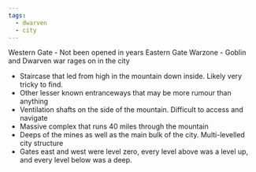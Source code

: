 ```yaml
---
tags:
  - dwarven
  - city
---
```

Western Gate - Not been opened in years
Eastern Gate
Warzone - Goblin and Dwarven war rages on in the city

- Staircase that led from high in the mountain down inside. Likely very tricky to find.
- Other lesser known entranceways that may be more rumour than anything
- Ventilation shafts on the side of the mountain. Difficult to access and navigate
- Massive complex that runs 40 miles through the mountain
- Deeps of the mines as well as the main bulk of the city. Multi-levelled city structure
- Gates east and west were level zero, every level above was a level up, and every level below was a deep.